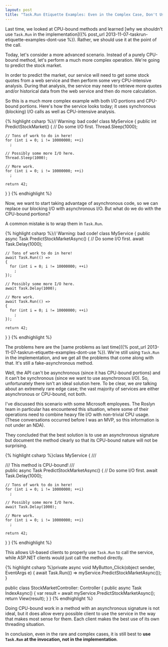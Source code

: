```yaml
---
layout: post
title: "Task.Run Etiquette Examples: Even in the Complex Case, Don't Use Task.Run in the Implementation"
---
```

Last time, we looked at CPU-bound methods and learned [why we shouldn't use `Task.Run` in the implementation]({% post_url 2013-11-07-taskrun-etiquette-examples-dont-use %}). Rather, we should use it at the point of the call.



Today, let's consider a more advanced scenario. Instead of a purely CPU-bound method, let's perform a much more complex operation. We're going to predict the stock market.



In order to predict the market, our service will need to get some stock quotes from a web service and then perform some very CPU-intensive analysis. During that analysis, the service may need to retrieve more quotes and/or historical data from the web service and then do more calculation.



So this is a much more complex example with both I/O portions and CPU-bound portions. Here's how the service looks today; it uses synchronous (blocking) I/O calls as well as CPU-intensive analysis.



{% highlight csharp %}// Warning: bad code!
class MyService
{
  public int PredictStockMarket()
  {
    // Do some I/O first.
    Thread.Sleep(1000);

    // Tons of work to do in here!
    for (int i = 0; i != 10000000; ++i)
      ;

    // Possibly some more I/O here.
    Thread.Sleep(1000);

    // More work.
    for (int i = 0; i != 10000000; ++i)
      ;

    return 42;
  }
}
{% endhighlight %}

Now, we want to start taking advantage of asynchronous code, so we can replace our blocking I/O with asynchronous I/O. But what do we do with the CPU-bound portions?



A common mistake is to wrap them in `Task.Run`.



{% highlight csharp %}// Warning: bad code!
class MyService
{
  public async Task<int> PredictStockMarketAsync()
  {
    // Do some I/O first.
    await Task.Delay(1000);

    // Tons of work to do in here!
    await Task.Run(() =>
    {
      for (int i = 0; i != 10000000; ++i)
        ;
    });

    // Possibly some more I/O here.
    await Task.Delay(1000);

    // More work.
    await Task.Run(() =>
    {
      for (int i = 0; i != 10000000; ++i)
        ;
    });

    return 42;
  }
}
{% endhighlight %}

The problems here are the [same problems as last time]({% post_url 2013-11-07-taskrun-etiquette-examples-dont-use %}). We're still using `Task.Run` in the implementation, and we get all the problems that come along with that. It's still a fake-asynchronous method.



Well, the API can't be asynchronous (since it has CPU-bound portions) and it can't be synchronous (since we want to use asynchronous I/O). So, unfortunately there isn't an ideal solution here. To be clear, we _are_ talking about an extremely rare edge case; the vast majority of services are either asynchronous or CPU-bound, not both.



I've discussed this scenario with some Microsoft employees. The Roslyn team in particular has encountered this situation, where some of their operations need to combine heavy file I/O with non-trivial CPU usage. (These conversations occurred before I was an MVP, so this information is not under an NDA).



They concluded that the best solution is to use an asynchronous signature but document the method clearly so that its CPU-bound nature will not be surprising.



{% highlight csharp %}class MyService
{
  /// <summary>
  /// This method is CPU-bound!
  /// </summary>
  public async Task<int> PredictStockMarketAsync()
  {
    // Do some I/O first.
    await Task.Delay(1000);

    // Tons of work to do in here!
    for (int i = 0; i != 10000000; ++i)
      ;

    // Possibly some more I/O here.
    await Task.Delay(1000);

    // More work.
    for (int i = 0; i != 10000000; ++i)
      ;

    return 42;
  }
}
{% endhighlight %}

This allows UI-based clients to properly use `Task.Run` to call the service, while ASP.NET clients would just call the method directly.



{% highlight csharp %}private async void MyButton_Click(object sender, EventArgs e)
{
  await Task.Run(() => myService.PredictStockMarketAsync());
}

public class StockMarketController: Controller
{
  public async Task<ActionResult> IndexAsync()
  {
    var result = await myService.PredictStockMarketAsync();
    return View(result);
  }
}
{% endhighlight %}

Doing CPU-bound work in a method with an asynchronous signature is not ideal, but it does allow every possible client to use the service in the way that makes most sense for them. Each client makes the best use of its own threading situation.



In conclusion, even in the rare and complex cases, it is still best to **use `Task.Run` at the invocation, not in the implementation**.

